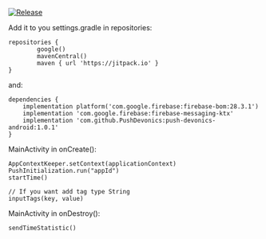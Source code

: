 [![Release](https://jitpack.io/v/PushDevonics/push-devonics-android.svg)](https://jitpack.io/#PushDevonics/push-devonics-android)

Add it to you settings.gradle in repositories:

    repositories {
            google()
            mavenCentral()
            maven { url 'https://jitpack.io' }
    }
and:

    dependencies {
        implementation platform('com.google.firebase:firebase-bom:28.3.1')
        implementation 'com.google.firebase:firebase-messaging-ktx'
        implementation 'com.github.PushDevonics:push-devonics-android:1.0.1'
    }
MainActivity in onCreate():

    AppContextKeeper.setContext(applicationContext)
    PushInitialization.run("appId")
    startTime()
    
    // If you want add tag type String
    inputTags(key, value)
MainActivity in onDestroy():

    sendTimeStatistic()
